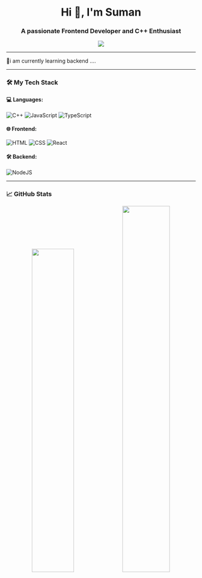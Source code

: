 <h1 align="center">Hi 👋, I'm Suman</h1>
<h3 align="center">A passionate Frontend Developer and C++ Enthusiast</h3>

<p align="center">
  <img src="https://readme-typing-svg.herokuapp.com/?lines=Frontend+Developer;JavaScript+%7C+TypeScript+%7C+React+%7C+Node.js;Open+Source+Contributor;Lifelong+Learner&center=true&width=500&height=45">
</p>

---

<p> 🚀i am currently learning backend ....</p>

---

### 🛠️ My Tech Stack

#### 💻 Languages:
![C++](https://img.shields.io/badge/C++-00599C?style=for-the-badge&logo=c%2B%2B&logoColor=white)
![JavaScript](https://img.shields.io/badge/JavaScript-F7DF1E?style=for-the-badge&logo=javascript&logoColor=black)
![TypeScript](https://img.shields.io/badge/TypeScript-3178C6?style=for-the-badge&logo=typescript&logoColor=white)

#### 🌐 Frontend:
![HTML](https://img.shields.io/badge/HTML5-E34F26?style=for-the-badge&logo=html5&logoColor=white)
![CSS](https://img.shields.io/badge/CSS3-1572B6?style=for-the-badge&logo=css3&logoColor=white)
![React](https://img.shields.io/badge/React-20232A?style=for-the-badge&logo=react&logoColor=61DAFB)

#### 🛠 Backend:
![NodeJS](https://img.shields.io/badge/Node.js-339933?style=for-the-badge&logo=nodedotjs&logoColor=white)

---

### 📈 GitHub Stats

<p align="center">
  <img src="https://github-readme-stats.vercel.app/api?username=Suman0777&show_icons=true&theme=tokyonight" width="47%" />
  <img src="https://github-readme-streak-stats.herokuapp.com/?user=Suman0777&theme=tokyonight" width="50%" />
</p>


